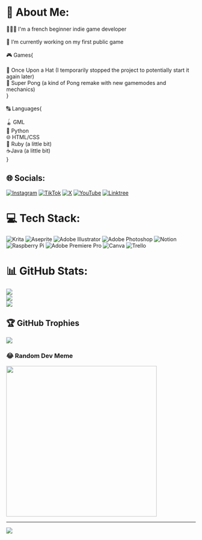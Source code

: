 # 💫 About Me:
👨🏻‍🏫 I'm a french beginner indie game developer<br><br>🔭 I’m currently working on my first public game<br><br>🎮 Games{<br><br>           🎩 Once Upon a Hat (I temporarily stopped the project to potentially start it again later)<br>           🥎 Super Pong (a kind of Pong remake with new gamemodes and mechanics)<br>}<br><br>🔠 Languages{<br><br>           🪀 GML<br>           🐍 Python<br>           🌐 HTML/CSS<br>        💎 Ruby (a little bit)<br>      ☕Java (a little bit)<br>    }


## 🌐 Socials:
[![Instagram](https://img.shields.io/badge/Instagram-%23E4405F.svg?logo=Instagram&logoColor=white)](https://instagram.com/bubblesloth1) [![TikTok](https://img.shields.io/badge/TikTok-%23000000.svg?logo=TikTok&logoColor=white)](https://tiktok.com/@https://www.tiktok.com/@bubblesloth) [![X](https://img.shields.io/badge/X-black.svg?logo=X&logoColor=white)](https://x.com/https://twitter.com/Bubblesloth_dev) [![YouTube](https://img.shields.io/badge/YouTube-%23FF0000.svg?logo=YouTube&logoColor=white)](https://youtube.com/@https://www.youtube.com/channel/UC_93gzKOeWrGRH8DQA_IUtg) [![Linktree](https://www.google.com/url?sa=i&url=https%3A%2F%2Fen.wikipedia.org%2Fwiki%2FFile%3ALinktree_logo.svg&psig=AOvVaw3xBTdkuMgIrD0Evmv7dKqZ&ust=1715453311337000&source=images&cd=vfe&opi=89978449&ved=0CBIQjRxqFwoTCLjQudvfg4YDFQAAAAAdAAAAABAc)](https://linktr.ee/bubblesloth) 

# 💻 Tech Stack:
![Krita](https://img.shields.io/badge/Krita-203759?style=for-the-badge&logo=krita&logoColor=EEF37B) ![Aseprite](https://img.shields.io/badge/Aseprite-FFFFFF?style=for-the-badge&logo=Aseprite&logoColor=#7D929E) ![Adobe Illustrator](https://img.shields.io/badge/adobe%20illustrator-%23FF9A00.svg?style=for-the-badge&logo=adobe%20illustrator&logoColor=white) ![Adobe Photoshop](https://img.shields.io/badge/adobe%20photoshop-%2331A8FF.svg?style=for-the-badge&logo=adobe%20photoshop&logoColor=white) ![Notion](https://img.shields.io/badge/Notion-%23000000.svg?style=for-the-badge&logo=notion&logoColor=white) ![Raspberry Pi](https://img.shields.io/badge/-RaspberryPi-C51A4A?style=for-the-badge&logo=Raspberry-Pi) ![Adobe Premiere Pro](https://img.shields.io/badge/Adobe%20Premiere%20Pro-9999FF.svg?style=for-the-badge&logo=Adobe%20Premiere%20Pro&logoColor=white) ![Canva](https://img.shields.io/badge/Canva-%2300C4CC.svg?style=for-the-badge&logo=Canva&logoColor=white) ![Trello](https://img.shields.io/badge/Trello-%23026AA7.svg?style=for-the-badge&logo=Trello&logoColor=white)
# 📊 GitHub Stats:
![](https://github-readme-stats.vercel.app/api?username=Bubblesloth&theme=blueberry&hide_border=false&include_all_commits=false&count_private=true)<br/>
![](https://github-readme-streak-stats.herokuapp.com/?user=Bubblesloth&theme=blueberry&hide_border=false)<br/>
![](https://github-readme-stats.vercel.app/api/top-langs/?username=Bubblesloth&theme=blueberry&hide_border=false&include_all_commits=false&count_private=true&layout=compact)

## 🏆 GitHub Trophies
![](https://github-profile-trophy.vercel.app/?username=Bubblesloth&theme=algolia&no-frame=false&no-bg=false&margin-w=4)

### 😂 Random Dev Meme
<img src='https://memer-new.vercel.app/' style="height: 400px;"/>

---
[![](https://visitcount.itsvg.in/api?id=Bubblesloth&icon=0&color=1)](https://visitcount.itsvg.in)

<!-- Proudly created with GPRM ( https://gprm.itsvg.in ) -->
